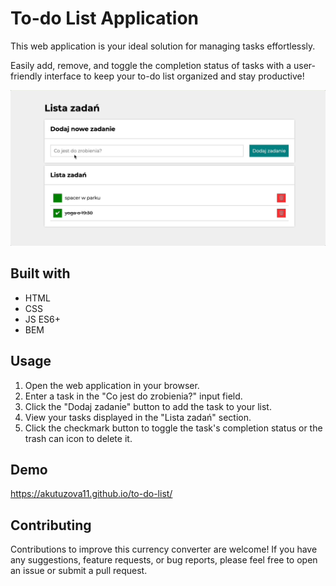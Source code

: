 # To-do List Application

This web application is your ideal solution for managing tasks effortlessly. 

Easily add, remove, and toggle the completion status of tasks with a user-friendly interface to keep your to-do list organized and stay productive!

![](https://github.com/akutuzova11/to-do-list/blob/main/images/gif%20for%20readme%202.gif)

## Built with

  - HTML
  - CSS
  - JS ES6+
  - BEM

## Usage

1. Open the web application in your browser.
2. Enter a task in the "Co jest do zrobienia?" input field.
3. Click the "Dodaj zadanie" button to add the task to your list.
4. View your tasks displayed in the "Lista zadań" section.
5. Click the checkmark button to toggle the task's completion status or the trash can icon to delete it.

## Demo

https://akutuzova11.github.io/to-do-list/

## Contributing

Contributions to improve this currency converter are welcome! 
If you have any suggestions, feature requests, or bug reports, please feel free to open an issue or submit a pull request.
